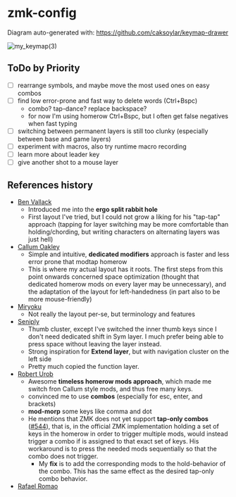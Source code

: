 # zmk-config

Diagram auto-generated with: https://github.com/caksoylar/keymap-drawer

![my_keymap(3)](https://user-images.githubusercontent.com/28645381/226205035-338852ee-99b3-48f6-aa6c-d1550c71ae9e.svg)

## ToDo by Priority
- [ ] rearrange symbols, and maybe move the most used ones on easy combos
- [ ] find low error-prone and fast way to delete words (Ctrl+Bspc)
	- combo? tap-dance? replace backspace?
	- for now I'm using homerow Ctrl+Bspc, but I often get false negatives when fast typing
- [ ] switching between permanent layers is still too clunky (especially between base and game layers)
- [ ] experiment with macros, also try runtime macro recording
- [ ] learn more about leader key
- [ ] give another shot to a mouse layer

## References history
- [Ben Vallack](https://youtube.com/c/BenVallack)
	- Introduced me into the **ergo split rabbit hole**
	- First layout I've tried, but I could not grow a liking for his "tap-tap" approach (tapping for layer switching may be more comfortable than holding/chording, but writing characters on alternating layers was just hell)
- [Callum Oakley](https://github.com/callum-oakley/qmk_firmware/tree/master/users/callum)
	- Simple and intuitive, **dedicated modifiers** approach is faster and less error prone that modtap homerow
	- This is where my actual layout has it roots. The first steps from this point onwards  concerned space optimization (thought that dedicated homerow mods on every layer may be unnecessary), and the adaptation of the layout for left-handedness (in part also to be more mouse-friendly)
- [Miryoku](https://github.com/manna-harbour/miryoku)
	- Not really the layout per-se, but terminology and features
- [Seniply](https://stevep99.github.io/seniply)
	- Thumb cluster, except I've switched the inner thumb keys since I don't need dedicated shift in Sym layer. I much prefer being able to press space without leaving the layer instead.
	- Strong inspiration for **Extend layer**, but with navigation cluster on the left side
	- Pretty much copied the function layer.
- [Robert Urob](https://github.com/urob/zmk-config)
	- Awesome **timeless homerow mods approach**, which made me switch fron Callum style mods, and thus free many keys.
	- convinced me to use **combos** (especially for esc, enter, and brackets)
	- **mod-morp** some keys like comma and dot
	- He mentions that ZMK does not yet support **tap-only combos** ([#544](https://github.com/zmkfirmware/zmk/issues/544)), that is, in the official ZMK implementation holding a set of keys in the homerow in order to trigger multiple mods, would instead trigger a combo if is assigned to that exact set of keys. His workaround is to press the needed mods sequentially so that the combo does not trigger.
		- My **fix** is to add the corresponding mods to the hold-behavior of the combo. This  has the same effect as the desired tap-only combo behavior.
- [Rafael Romao](https://github.com/rafaelromao/keyboards)
